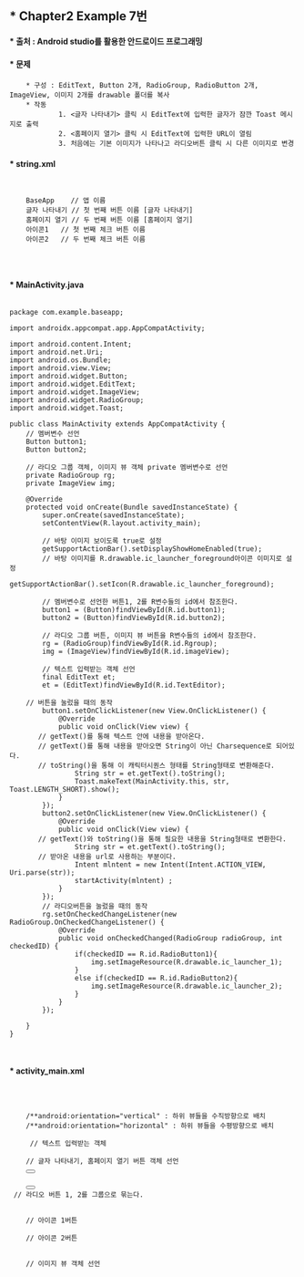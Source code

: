 ## * Chapter2 Example 7번 
#### * 출처 : Android studio를 활용한 안드로이드 프로그래밍   

#### * 문제
		* 구성 : EditText, Button 2개, RadioGroup, RadioButton 2개, ImageView, 이미지 2개를 drawable 폴더를 복사
		* 작동
				1. <글자 나타내기> 클릭 시 EditText에 입력한 글자가 잠깐 Toast 메시지로 출력
				2. <홈페이지 열기> 클릭 시 EditText에 입력한 URL이 열림
				3. 처음에는 기본 이미지가 나타나고 라디오버튼 클릭 시 다른 이미지로 변경   
	
#### * string.xml   

<pre>
<code>
<resources>
    <string name="app_name">BaseApp</string>	// 앱 이름
    <string name="button1">글자 나타내기</string>	// 첫 번째 버튼 이름 [글자 나타내기]
    <string name="button2">홈페이지 열기</string>	// 두 번째 버튼 이름 [홈페이지 열기]
    <string name="RadioButton1">아이콘1</string>	// 첫 번째 체크 버튼 이름 
    <string name="RadioButton2">아이콘2</string>	// 두 번째 체크 버튼 이름 
</resources>

</code>
</pre>   


#### * MainActivity.java   

<pre>
<code>
package com.example.baseapp;

import androidx.appcompat.app.AppCompatActivity;

import android.content.Intent;
import android.net.Uri;
import android.os.Bundle;
import android.view.View;
import android.widget.Button;
import android.widget.EditText;
import android.widget.ImageView;
import android.widget.RadioGroup;
import android.widget.Toast;

public class MainActivity extends AppCompatActivity {
    // 멤버변수 선언
    Button button1;	
    Button button2;

    // 라디오 그룹 객체, 이미지 뷰 객체 private 멤버변수로 선언
    private RadioGroup rg;
    private ImageView img;

    @Override
    protected void onCreate(Bundle savedInstanceState) {
        super.onCreate(savedInstanceState);	
        setContentView(R.layout.activity_main);

        // 바탕 이미지 보이도록 true로 설정 
        getSupportActionBar().setDisplayShowHomeEnabled(true);
        // 바탕 이미지를 R.drawable.ic_launcher_foreground아이콘 이미지로 설정
        getSupportActionBar().setIcon(R.drawable.ic_launcher_foreground);

        // 멤버변수로 선언한 버튼1, 2를 R변수들의 id에서 참조한다.
        button1 = (Button)findViewById(R.id.button1); 
        button2 = (Button)findViewById(R.id.button2);

        // 라디오 그룹 버튼, 이미지 뷰 버튼을 R변수들의 id에서 참조한다.
        rg = (RadioGroup)findViewById(R.id.Rgroup);
        img = (ImageView)findViewById(R.id.imageView);
 
        // 텍스트 입력받는 객체 선언
        final EditText et;	
        et = (EditText)findViewById(R.id.TextEditor);
		
	// 버튼을 눌렀을 때의 동작 
        button1.setOnClickListener(new View.OnClickListener() {
            @Override
            public void onClick(View view) {
	   // getText()를 통해 텍스트 안에 내용을 받아온다.
	   // getText()를 통해 내용을 받아오면 String이 아닌 Charsequence로 되어있다.
	   // toString()을 통해 이 캐릭터시퀀스 형태를 String형태로 변환해준다.
                String str = et.getText().toString();
                Toast.makeText(MainActivity.this, str, Toast.LENGTH_SHORT).show();
            }
        });
        button2.setOnClickListener(new View.OnClickListener() {
            @Override
            public void onClick(View view) {
	   // getText()와 toString()을 통해 필요한 내용을 String형태로 변환한다.
                String str = et.getText().toString();
	   // 받아온 내용을 url로 사용하는 부분이다.
                Intent mlntent = new Intent(Intent.ACTION_VIEW, Uri.parse(str));
                startActivity(mlntent) ;
            }
        });
        // 라디오버튼을 눌렀을 때의 동작
        rg.setOnCheckedChangeListener(new RadioGroup.OnCheckedChangeListener() {
            @Override
            public void onCheckedChanged(RadioGroup radioGroup, int checkedID) {
                if(checkedID == R.id.RadioButton1){
                    img.setImageResource(R.drawable.ic_launcher_1);
                }
                else if(checkedID == R.id.RadioButton2){
                    img.setImageResource(R.drawable.ic_launcher_2);
                }
            }
        });

    }
}

</code>
</pre>   

#### * activity_main.xml   

<pre>
<code>
<?xml version="1.0" encoding="utf-8"?>
<LinearLayout xmlns:android="http://schemas.android.com/apk/res/android"
    xmlns:app="http://schemas.android.com/apk/res-auto"
    xmlns:tools="http://schemas.android.com/tools"
    android:layout_width="match_parent"
    android:layout_height="match_parent"
    tools:context=".MainActivity"
    android:orientation="vertical"
    tools:ignore="ExtraText">
    /**android:orientation="vertical" : 하위 뷰들을 수직방향으로 배치
    /**android:orientation="horizontal" : 하위 뷰들을 수평방향으로 배치

     // 텍스트 입력받는 객체
    <EditText
        android:layout_width="match_parent"
        android:layout_height="wrap_content"
        android:id="@+id/TextEditor"
        ></EditText>
    // 글자 나타내기, 홈페이지 열기 버튼 객체 선언 
    <Button
        android:id="@+id/button1"
        android:layout_width="match_parent"
        android:layout_height="wrap_content"
        android:text="@string/button1"></Button>

    <Button
        android:layout_width="match_parent"
        android:layout_height="wrap_content"
        android:id="@+id/button2"
        android:text="@string/button2"></Button>
 // 라디오 버튼 1, 2를 그룹으로 묶는다.
<RadioGroup
    android:layout_width="wrap_content"
    android:layout_height="wrap_content"
    android:layout_gravity="center"
    android:id="@+id/Rgroup">

	// 아이콘 1버튼
    <RadioButton
        android:id="@+id/RadioButton1"
        android:layout_width="wrap_content"
        android:layout_height="wrap_content"
        android:text="@string/RadioButton1"></RadioButton>
	// 아이콘 2버튼 
    <RadioButton
        android:id="@+id/RadioButton2"
        android:layout_width="wrap_content"
        android:layout_height="wrap_content"
        android:text="@string/RadioButton2"


        ></RadioButton>
</RadioGroup>
    // 이미지 뷰 객체 선언 
    <ImageView
        android:id="@+id/imageView"
        android:layout_width="match_parent"
        android:layout_height="match_parent"
        android:src="@drawable/ic_launcher_foreground"></ImageView>

</LinearLayout>
</code>
</pre>
